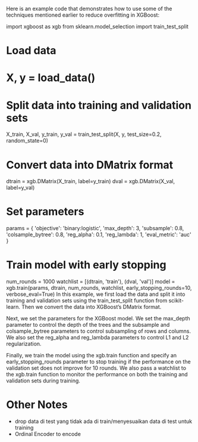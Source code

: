 Here is an example code that demonstrates how to use some of the techniques mentioned earlier to reduce overfitting in XGBoost:

import xgboost as xgb
from sklearn.model_selection import train_test_split

# Load data
# X, y = load_data()

# Split data into training and validation sets
X_train, X_val, y_train, y_val = train_test_split(X, y, test_size=0.2, random_state=0)

# Convert data into DMatrix format
dtrain = xgb.DMatrix(X_train, label=y_train)
dval = xgb.DMatrix(X_val, label=y_val)

# Set parameters
params = {
    'objective': 'binary:logistic',
    'max_depth': 3,
    'subsample': 0.8,
    'colsample_bytree': 0.8,
    'reg_alpha': 0.1,
    'reg_lambda': 1,
    'eval_metric': 'auc'
}

# Train model with early stopping
num_rounds = 1000
watchlist = [(dtrain, 'train'), (dval, 'val')]
model = xgb.train(params, dtrain, num_rounds, watchlist,
                  early_stopping_rounds=10, verbose_eval=True)
In this example, we first load the data and split it into training and validation sets using the train_test_split function from scikit-learn. Then we convert the data into XGBoost’s DMatrix format.

Next, we set the parameters for the XGBoost model. We set the max_depth parameter to control the depth of the trees and the subsample and colsample_bytree parameters to control subsampling of rows and columns. We also set the reg_alpha and reg_lambda parameters to control L1 and L2 regularization.

Finally, we train the model using the xgb.train function and specify an early_stopping_rounds parameter to stop training if the performance on the validation set does not improve for 10 rounds. We also pass a watchlist to the xgb.train function to monitor the performance on both the training and validation sets during training.

# Other Notes

- drop data di test yang tidak ada di train/menyesuaikan data di test untuk training
- Ordinal Encoder to encode